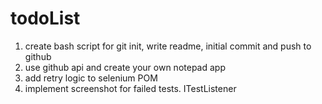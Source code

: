 # todoList

1) create bash script for git init, write readme, initial commit and push to github </br>
2) use github api and create your own notepad app
3) add retry logic to selenium POM
4) implement screenshot for failed tests. ITestListener
